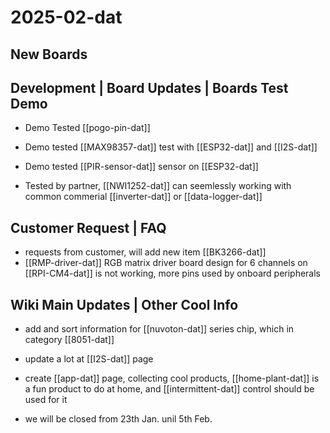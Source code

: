 
# 2025-02-dat


## New Boards



## Development | Board Updates | Boards Test Demo

- Demo Tested [[pogo-pin-dat]]

- Demo tested [[MAX98357-dat]] test with [[ESP32-dat]] and [[I2S-dat]]

- Demo tested [[PIR-sensor-dat]] sensor on [[ESP32-dat]]
  
- Tested by partner, [[NWI1252-dat]] can seemlessly working with common commerial [[inverter-dat]] or [[data-logger-dat]]


## Customer Request | FAQ

- requests from customer, will add new item [[BK3266-dat]]
- [[RMP-driver-dat]] RGB matrix driver board design for 6 channels on [[RPI-CM4-dat]] is not working, more pins used by onboard peripherals  

## Wiki Main Updates | Other Cool Info

- add and sort information for [[nuvoton-dat]] series chip, which in category [[8051-dat]]

- update a lot at [[I2S-dat]] page

- create [[app-dat]] page, collecting cool products, [[home-plant-dat]] is a fun product to do at home, and [[intermittent-dat]] control should be used for it

- we will be closed from 23th Jan. unil 5th Feb. 
  
